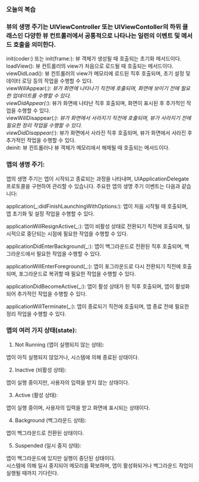 ### 오늘의 복습

### 뷰의 생명 주기는 UIViewController 또는 UIViewContoller의 하위 클래스인 다양한 뷰 컨트롤러에서 공통적으로 나타나는 일련의 이벤트 및 메서드 호출을 의미한다.<br>

init(coder:) 또는 init(frame:): 뷰 객체가 생성될 때 호출되는 초기화 메서드이다.<br>
loadView(): 뷰 컨트롤러의 view가 처음으로 로드될 때 호출되는 메서드이다.<br>
viewDidLoad(): 뷰 컨트롤러의 view가 메모리에 로드된 직후 호출되며, 초기 설정 및 데이터 로딩 등의 작업을 수행할 수 있다.<br>
viewWillAppear(_:): 뷰가 화면에 나타나기 직전에 호출되며, 화면에 보이기 전에 필요한 업데이트를 수행할 수 있다.<br>
viewDidAppear(_:): 뷰가 화면에 나타난 직후 호출되며, 화면이 표시된 후 추가적인 작업을 수행할 수 있다.<br>
viewWillDisappear(_:): 뷰가 화면에서 사라지기 직전에 호출되며, 뷰가 사라지기 전에 필요한 정리 작업을 수행할 수 있다.<br>
viewDidDisappear(_:): 뷰가 화면에서 사라진 직후 호출되며, 뷰가 화면에서 사라진 후 추가적인 작업을 수행할 수 있다.<br>
deinit: 뷰 컨트롤러나 뷰 객체가 메모리에서 해제될 때 호출되는 메서드이다.<br>

### 앱의 생명 주기:<br>

앱의 생명 주기는 앱이 시작되고 종료되는 과정을 나타내며, UIApplicationDelegate 프로토콜을 구현하여 관리할 수 있습니다. 주요한 앱의 생명 주기 이벤트는 다음과 같습니다:

application(_:didFinishLaunchingWithOptions:): 앱이 처음 시작될 때 호출되며, 앱 초기화 및 설정 작업을 수행할 수 있다.<br>

applicationWillResignActive(_:): 앱이 비활성 상태로 전환되기 직전에 호출되며, 일시적으로 중단되는 시점에 필요한 작업을 수행할 수 있다.<br>

applicationDidEnterBackground(_:): 앱이 백그라운드로 전환된 직후 호출되며, 백그라운드에서 필요한 작업을 수행할 수 있다.<br>

applicationWillEnterForeground(_:): 앱이 포그라운드로 다시 전환되기 직전에 호출되며, 포그라운드로 복귀할 때 필요한 작업을 수행할 수 있다.<br>

applicationDidBecomeActive(_:): 앱이 활성 상태가 된 직후 호출되며, 앱이 활성화되어 추가적인 작업을 수행할 수 있다.<br>

applicationWillTerminate(_:): 앱이 종료되기 직전에 호출되며, 앱 종료 전에 필요한 정리 작업을 수행할 수 있다.<br>

### 앱의 여러 가지 상태(state):<br>

1. Not Running (앱이 실행되지 않는 상태):

앱이 아직 실행되지 않았거나, 시스템에 의해 종료된 상태이다.<br>

2. Inactive (비활성 상태):

앱이 실행 중이지만, 사용자의 입력을 받지 않는 상태이다.<br>

3. Active (활성 상태):

앱이 실행 중이며, 사용자의 입력을 받고 화면에 표시되는 상태이다.<br>

4. Background (백그라운드 상태):

앱이 백그라운드로 전환된 상태이다.<br>

5. Suspended (일시 중지 상태):

앱이 백그라운드에 있지만 실행이 중단된 상태이다.<br>
시스템에 의해 일시 중지되어 메모리를 확보하며, 앱이 활성화되거나 백그라운드 작업이 실행될 때까지 기다린다.<br>
